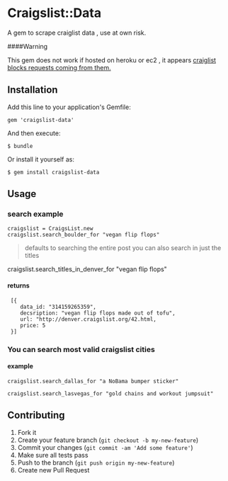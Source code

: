 # Craigslist::Data

A gem to scrape craiglist data , use at own risk.  

####Warning

This gem does not work if hosted on heroku or ec2 , it appears [craiglist blocks requests coming from them.](http://stackoverflow.com/questions/14328955/http-get-on-craigslist-blocked)

## Installation

Add this line to your application's Gemfile:

    gem 'craigslist-data'

And then execute:

    $ bundle

Or install it yourself as:

    $ gem install craigslist-data

## Usage

### search example
    
    craigslist = CraigsList.new
    craigslist.search_boulder_for "vegan flip flops"

> defaults to searching the entire post
> you can also search in just the titles

  craigslist.search_titles_in_denver_for "vegan flip flops"
#### returns

     [{
        data_id: "314159265359",
        decsription: "vegan flip flops made out of tofu",
        url: "http://denver.craigslist.org/42.html,
        price: 5
     }]      

### You can search most valid craigslist cities
#### example
    craigslist.search_dallas_for "a NoBama bumper sticker"

    craigslist.search_lasvegas_for "gold chains and workout jumpsuit"


## Contributing

1. Fork it
2. Create your feature branch (`git checkout -b my-new-feature`)
3. Commit your changes (`git commit -am 'Add some feature'`)
4. Make sure all tests pass
5. Push to the branch (`git push origin my-new-feature`)
6. Create new Pull Request
